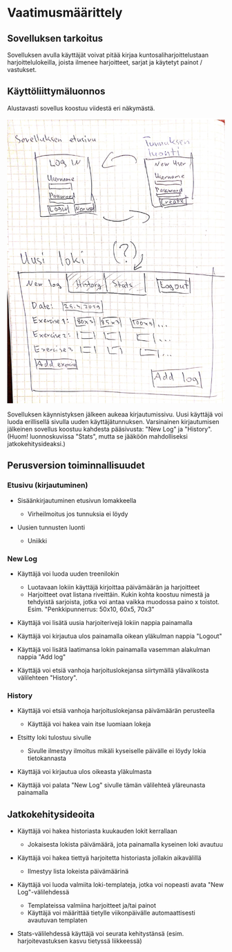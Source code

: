 # Vaatimusmäärittely

## Sovelluksen tarkoitus

Sovelluksen avulla käyttäjät voivat pitää kirjaa kuntosaliharjoittelustaan harjoittelulokeilla, joista ilmenee harjoitteet, sarjat ja käytetyt painot / vastukset.

## Käyttöliittymäluonnos

Alustavasti sovellus koostuu viidestä eri näkymästä.

<img src="https://raw.githubusercontent.com/ktatu/ohjtekniikka/master/trainingLog/dokumentaatio/kuvat/luonnoskuva1.jpg" width="750">

Sovelluksen käynnistyksen jälkeen aukeaa kirjautumissivu. Uusi käyttäjä voi luoda erillisellä sivulla uuden käyttäjätunnuksen. Varsinainen kirjautumisen jälkeinen sovellus koostuu kahdesta pääsivusta: "New Log" ja "History". (Huom! luonnoskuvissa "Stats", mutta se jääköön mahdolliseksi jatkokehitysideaksi.)

## Perusversion toiminnallisuudet

### Etusivu (kirjautuminen)

- Sisäänkirjautuminen etusivun lomakkeella
  - Virheilmoitus jos tunnuksia ei löydy

- Uusien tunnusten luonti
  - Uniikki

### New Log

- Käyttäjä voi luoda uuden treenilokin
  - Luotavaan lokiin käyttäjä kirjoittaa päivämäärän ja harjoitteet
  - Harjoitteet ovat listana riveittäin. Kukin kohta koostuu nimestä ja tehdyistä sarjoista, jotka voi antaa vaikka muodossa paino x toistot. Esim. "Penkkipunnerrus: 50x10, 60x5, 70x3"

- Käyttäjä voi lisätä uusia harjoiterivejä lokiin nappia painamalla

- Käyttäjä voi kirjautua ulos painamalla oikean yläkulman nappia "Logout"

- Käyttäjä voi lisätä laatimansa lokin painamalla vasemman alakulman nappia "Add log"

- Käyttäjä voi etsiä vanhoja harjoituslokejansa siirtymällä ylävalikosta välilehteen "History".

### History

- Käyttäjä voi etsiä vanhoja harjoituslokejansa päivämäärän perusteella
  - Käyttäjä voi hakea vain itse luomiaan lokeja

- Etsitty loki tulostuu sivulle
  - Sivulle ilmestyy ilmoitus mikäli kyseiselle päivälle ei löydy lokia tietokannasta

- Käyttäjä voi kirjautua ulos oikeasta yläkulmasta

- Käyttäjä voi palata "New Log" sivulle tämän välilehteä yläreunasta painamalla

## Jatkokehitysideoita

- Käyttäjä voi hakea historiasta kuukauden lokit kerrallaan
  - Jokaisesta lokista päivämäärä, jota painamalla kyseinen loki avautuu

- Käyttäjä voi hakea tiettyä harjoitetta historiasta jollakin aikavälillä
  - Ilmestyy lista lokeista päivämäärinä

- Käyttäjä voi luoda valmiita loki-templateja, jotka voi nopeasti avata "New Log"-välilehdessä
  - Templateissa valmiina harjoitteet ja/tai painot
  - Käyttäjä voi määrittää tietylle viikonpäivälle automaattisesti avautuvan templaten

- Stats-välilehdessä käyttäjä voi seurata kehitystänsä (esim. harjoitevastuksen kasvu tietyssä liikkeessä)

